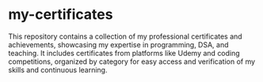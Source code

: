 # my-certificates
This repository contains a collection of my professional certificates and achievements, showcasing my expertise in programming, DSA, and teaching. It includes certificates from platforms like Udemy and coding competitions, organized by category for easy access and verification of my skills and continuous learning.
